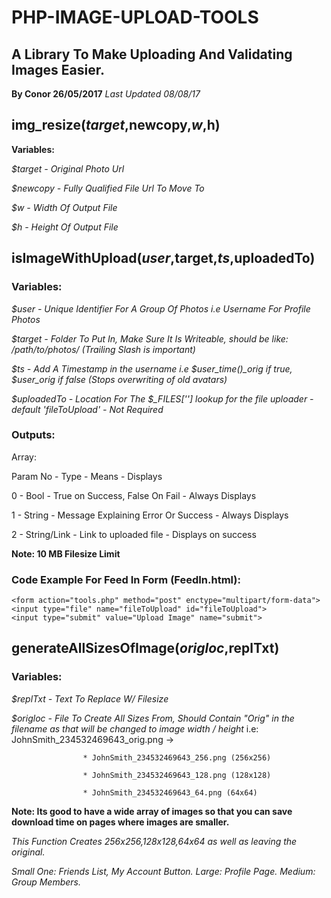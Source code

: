 # PHP-IMAGE-UPLOAD-TOOLS
## A Library To Make Uploading And Validating Images Easier.
**By Conor 26/05/2017**
*Last Updated 08/08/17* 

## img_resize($target,$newcopy,$w,$h)

**Variables:**

*$target - Original Photo Url*

*$newcopy - Fully Qualified File Url To Move To*

*$w - Width Of Output File*

*$h - Height Of Output File*

## isImageWithUpload($user,$target,$ts,$uploadedTo)

### Variables:

*$user -  Unique Identifier For A Group Of Photos i.e Username For Profile Photos*

*$target - Folder To Put In, Make Sure It Is Writeable, should be like: /path/to/photos/ (Trailing Slash is important)*

*$ts - Add A Timestamp in the username i.e $user_time()_orig if true, $user_orig if false (Stops overwriting of old avatars)*

*$uploadedTo - Location For The $_FILES[''] lookup for the file uploader - default 'fileToUpload' - Not Required*

### Outputs:

Array:

Param No - Type - Means - Displays

0 - Bool - True on Success, False On Fail - Always Displays

1 - String - Message Explaining Error Or Success - Always Displays

2 - String/Link - Link to uploaded file - Displays on success

**Note: 10 MB Filesize Limit**

### Code Example For Feed In Form (FeedIn.html):


	<form action="tools.php" method="post" enctype="multipart/form-data">
	<input type="file" name="fileToUpload" id="fileToUpload">
	<input type="submit" value="Upload Image" name="submit">

## generateAllSizesOfImage($origloc,$replTxt)


### Variables:
*$replTxt - Text To Replace W/ Filesize*

*$origloc - File To Create All Sizes From, Should Contain "Orig" in the filename as that will be changed to image width / height*
i.e: JohnSmith_234532469643_orig.png ->

					* JohnSmith_234532469643_256.png (256x256)
					
					* JohnSmith_234532469643_128.png (128x128)
					
					* JohnSmith_234532469643_64.png (64x64)
					
**Note: Its good to have a wide array of images so that you can save download time on pages where images are smaller.**

*This Function Creates 256x256,128x128,64x64 as well as leaving the original.*

*Small One: Friends List, My Account Button. Large: Profile Page. Medium: Group Members.*
